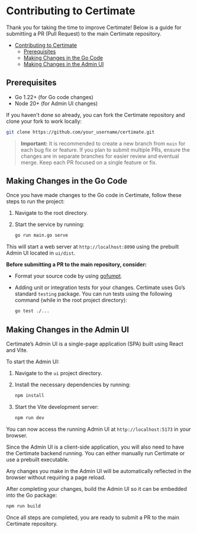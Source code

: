 # Contributing to Certimate

Thank you for taking the time to improve Certimate! Below is a guide for submitting a PR (Pull Request) to the main Certimate repository.

- [Contributing to Certimate](#contributing-to-certimate)
  - [Prerequisites](#prerequisites)
  - [Making Changes in the Go Code](#making-changes-in-the-go-code)
  - [Making Changes in the Admin UI](#making-changes-in-the-admin-ui)

## Prerequisites

- Go 1.22+ (for Go code changes)
- Node 20+ (for Admin UI changes)

If you haven't done so already, you can fork the Certimate repository and clone your fork to work locally:

```bash
git clone https://github.com/your_username/certimate.git
```

> **Important:**
> It is recommended to create a new branch from `main` for each bug fix or feature. If you plan to submit multiple PRs, ensure the changes are in separate branches for easier review and eventual merge.
> Keep each PR focused on a single feature or fix.

## Making Changes in the Go Code

Once you have made changes to the Go code in Certimate, follow these steps to run the project:

1. Navigate to the root directory.

2. Start the service by running:

   ```bash
   go run main.go serve
   ```

This will start a web server at `http://localhost:8090` using the prebuilt Admin UI located in `ui/dist`.

**Before submitting a PR to the main repository, consider:**

- Format your source code by using [gofumpt](https://github.com/mvdan/gofumpt).

- Adding unit or integration tests for your changes. Certimate uses Go’s standard `testing` package. You can run tests using the following command (while in the root project directory):

  ```bash
  go test ./...
  ```

## Making Changes in the Admin UI

Certimate’s Admin UI is a single-page application (SPA) built using React and Vite.

To start the Admin UI:

1. Navigate to the `ui` project directory.

2. Install the necessary dependencies by running:

   ```bash
   npm install
   ```

3. Start the Vite development server:

   ```bash
   npm run dev
   ```

You can now access the running Admin UI at `http://localhost:5173` in your browser.

Since the Admin UI is a client-side application, you will also need to have the Certimate backend running. You can either manually run Certimate or use a prebuilt executable.

Any changes you make in the Admin UI will be automatically reflected in the browser without requiring a page reload.

After completing your changes, build the Admin UI so it can be embedded into the Go package:

```bash
npm run build
```

Once all steps are completed, you are ready to submit a PR to the main Certimate repository.
